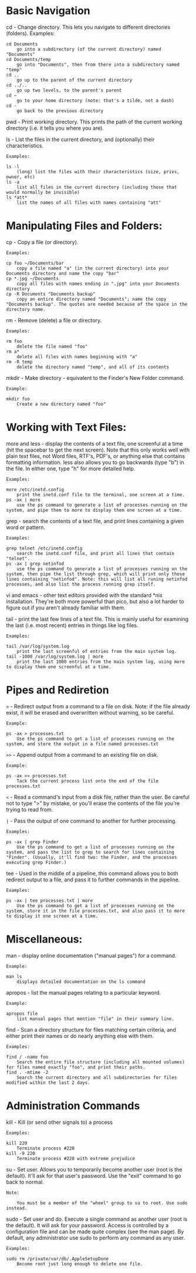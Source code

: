 Basic Navigation
================

cd   - Change directory. This lets you navigate to different directories (folders).
    Examples:

    cd Documents
        go into a subdirectory (of the current directory) named "Documents"
    cd Documents/temp
        go into "Documents", then from there into a subdirectory named "temp"
    cd ..
        go up to the parent of the current directory
    cd ../..
        go up two levels, to the parent's parent
    cd ~
        go to your home directory (note: that's a tilde, not a dash)
    cd -
        go back to the previous directory 

pwd   - Print working directory. This prints the path of the current working directory (i.e. it tells you where you are).

ls   - List the files in the current directory, and (optionally) their characteristics.

    Examples:

    ls -l
        (long) list the files with their characteristics (size, privs, owner, etc)
    ls -a
        list all files in the current directory (including those that would normally be invisible)
    ls *att*
        list the names of all files with names containing "att" 
        
Manipulating Files and Folders:
===============================

cp   - Copy a file (or directory).

    Examples:

    cp foo ~/Documents/bar
        copy a file named "a" (in the current directory) into your Documents directory and name the copy "bar"
    cp *.jpg ~/Documents
        copy all files with names ending in ".jpg" into your Documents directory
    cp -R Documents "Documents backup"
        copy an entire directory named "Documents"; name the copy "Documents backup". The quotes are needed because of the space in the directory name.

rm   - Remove (delete) a file or directory.

    Examples:

    rm foo
        delete the file named "foo"
    rm a*
        delete all files with names beginning with "a"
    rm -R temp
        delete the directory named "temp", and all of its contents 

mkdir   - Make directory - equivalent to the Finder's New Folder command.

    Example:

    mkdir foo
        Create a new directory named "foo" 

Working with Text Files:
========================

more and less   - display the contents of a text file, one screenful at a time (hit the spacebar to get the next screen). Note that this only works well with plain text files, not Word files, RTF's, PDF's, or anything else that contains formatting information. less also allows you to go backwards (type "b") in the file. In either one, type "h" for more detailed help.

    Examples:

    more /etc/inetd.config
        print the inetd.conf file to the terminal, one screen at a time.
    ps -ax | more
        use the ps command to generate a list of processes running on the system, and pipe them to more to display them one screen at a time. 

grep   - search the contents of a text file, and print lines containing a given word or pattern.

    Examples:

    grep telnet /etc/inetd.config
        search the inetd.conf file, and print all lines that contain "telnet".
    ps -ax | grep netinfod
        use the ps command to generate a list of processes running on the system, then pipe the list through grep, which will print only those lines containing "netinfod". Note: this will list all runing netinfod processes, and also list the process running grep itself. 

vi and emacs   - other text editors provided with the standard *nix installation. They're both more powerful than pico, but also a lot harder to figure out if you aren't already familiar with them.

tail   - print the last few lines of a text file. This is mainly useful for examining the last (i.e. most recent) entries in things like log files.

    Examples:

    tail /var/log/system.log
        print the last screenful of entries from the main system log.
    tail -1000 /var/log/system.log | more
        print the last 1000 entries from the main system log, using more to display them one screenful at a time.

Pipes and Rediretion
====================

`` > ``   - Redirect output from a command to a file on disk. Note: if the file already exist, it will be erased and overwritten without warning, so be careful.

    Example:

    ps -ax > processes.txt
        Use the ps command to get a list of processes running on the system, and store the output in a file named processes.txt 

`` >> ``  - Append output from a command to an existing file on disk.

    Example:

    ps -ax >> processes.txt
        Tack the current process list onto the end of the file processes.txt 
 
`` < ``   - Read a command's input from a disk file, rather than the user. Be careful not to type ">" by mistake, or you'll erase the contents of the file you're trying to read from.


`` | ``   - Pass the output of one command to another for further processing.

    Examples:

    ps -ax | grep Finder
        Use the ps command to get a list of processes running on the system, and pass the list to grep to search for lines containing "Finder". (Usually, it'll find two: the Finder, and the processes executing grep Finder.)

tee   - Used in the middle of a pipeline, this command allows you to both redirect output to a file, and pass it to further commands in the pipeline.

    Examples:

    ps -ax | tee processes.txt | more
        Use the ps command to get a list of processes running on the system, store it in the file processes.txt, and also pass it to more to display it one screen at a time.

Miscellaneous:
==============

man   - display online documentation ("manual pages") for a command.

    Example:

    man ls
        displays detailed documentation on the ls command 

apropos   - list the manual pages relating to a particular keyword.

    Example:

    apropos file
        list manual pages that mention "file" in their summary line. 

find   - Scan a directory structure for files matching certain criteria, and either print their names or do nearly anything else with them. 

    Examples:

    find / -name foo
        Search the entire file structure (including all mounted volumes) for files named exactly "foo", and print their paths.
    find . -mtime -2
        Search the current directory and all subdirectories for files modified within the last 2 days. 

Administration Commands
=======================

kill   - Kill (or send other signals to) a process

    Examples:

    kill 220
        Terminate process #220
    kill -9 220
        Terminate process #220 with extreme prejudice

su   - Set user. Allows you to temporarily become another user (root is the default). It'll ask for that user's password. Use the "exit" command to go back to normal.

    Note:

        You must be a member of the "wheel" group to su to root. Use sudo instead. 

sudo   - Set user and do. Execute a single command as another user (root is the default). It will ask for your password. Access is controlled by a configuration file and can be made quite complex (see the man page). By default, any administrator use sudo to perform any command as any user.

    Examples:

    sudo rm /private/var/db/.AppleSetupDone
        Become root just long enough to delete one file.
